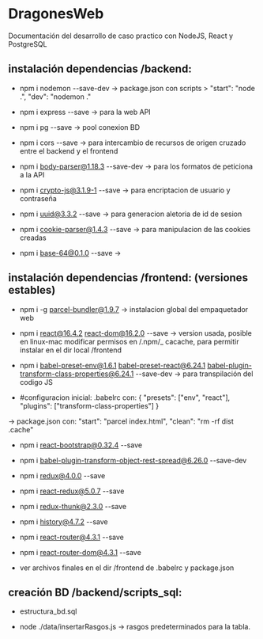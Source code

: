 # DragonesWeb

Documentación del desarrollo de caso practico con NodeJS, React y PostgreSQL

## instalación dependencias /backend:

- npm i nodemon --save-dev   -> package.json con  scripts > "start": "node .", "dev": "nodemon ."

- npm i express --save   -> para la web API

- npm i pg --save -> pool conexion BD

- npm i cors --save -> para intercambio de recursos de origen cruzado entre el backend y el frontend

- npm i body-parser@1.18.3 --save-dev -> para los formatos de peticiona a la API

- npm i crypto-js@3.1.9-1 --save -> para encriptacion de usuario y contraseña

- npm i uuid@3.3.2 --save  -> para generacion aletoria de id de sesion

- npm i cookie-parser@1.4.3 --save  -> para manipulacion de las cookies creadas

- npm i base-64@0.1.0 --save -> 

## instalación dependencias /frontend: (versiones estables)

- npm i -g parcel-bundler@1.9.7  -> instalacion global del empaquetador web

- npm i react@16.4.2 react-dom@16.2.0 --save  -> version usada, posible en linux-mac modificar permisos en /.npm/_ cacache, para permitir instalar en el dir local /frontend

- npm i babel-preset-env@1.6.1 babel-preset-react@6.24.1 babel-plugin-transform-class-properties@6.24.1 --save-dev  -> para transpilación del codigo JS

- #configuracion inicial: .babelrc con: { "presets": ["env", "react"], "plugins": ["transform-class-properties"] }

-> package.json con: "start": "parcel index.html", "clean": "rm -rf dist .cache"

- npm i react-bootstrap@0.32.4 --save

- npm i babel-plugin-transform-object-rest-spread@6.26.0 --save-dev

- npm i redux@4.0.0 --save

- npm i react-redux@5.0.7 --save

- npm i redux-thunk@2.3.0 --save

- npm i history@4.7.2 --save

- npm i react-router@4.3.1 --save

- npm i react-router-dom@4.3.1 --save

* ver archivos finales en el dir /frontend de .babelrc  y package.json

## creación BD /backend/scripts_sql:

- estructura_bd.sql

- node ./data/insertarRasgos.js -> rasgos predeterminados para la tabla.
